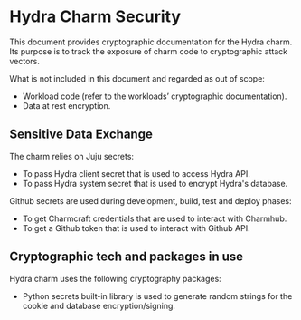 # Hydra Charm Security

This document provides cryptographic documentation for the Hydra charm. Its purpose is to track the exposure of charm code to cryptographic attack vectors.

What is not included in this document and regarded as out of scope:

- Workload code (refer to the workloads’ cryptographic documentation).
- Data at rest encryption.

## Sensitive Data Exchange

The charm relies on Juju secrets:

- To pass Hydra client secret that is used to access Hydra API.
- To pass Hydra system secret that is used to encrypt Hydra's database.

Github secrets are used during development, build, test and deploy phases:

- To get Charmcraft credentials that are used to interact with Charmhub.
- To get a Github token that is used to interact with Github API.

## Cryptographic tech and packages in use

Hydra charm uses the following cryptography packages:

- Python secrets built-in library is used to generate random strings for the cookie and database encryption/signing.
